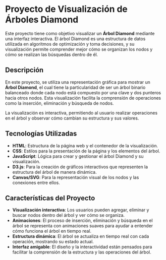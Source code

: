 # Proyecto de Visualización de Árboles Diamond

Este proyecto tiene como objetivo visualizar un **Árbol Diamond** mediante una interfaz interactiva. El árbol Diamond es una estructura de datos utilizada en algoritmos de optimización y toma decisiones, y su visualización permite comprender mejor cómo se organizan los nodos y cómo se realizan las búsquedas dentro de él.

## Descripción

En este proyecto, se utiliza una representación gráfica para mostrar un **Árbol Diamond**, el cual tiene la particularidad de ser un árbol binario balanceado donde cada nodo está compuesto por una clave y dos punteros hacia otros nodos. Esta visualización facilita la comprensión de operaciones como la inserción, eliminación y búsqueda de nodos.

La visualización es interactiva, permitiendo al usuario realizar operaciones en el árbol y observar cómo cambian su estructura y sus valores.

## Tecnologías Utilizadas

- **HTML**: Estructura de la página web y el contenedor de la visualización.
- **CSS**: Estilos para la presentación de la página y los elementos del árbol.
- **JavaScript**: Lógica para crear y gestionar el árbol Diamond y su visualización.
- **D3.js**: Para la creación de gráficos interactivos que representen la estructura del árbol de manera dinámica.
- **Canvas/SVG**: Para la representación visual de los nodos y las conexiones entre ellos.

## Características del Proyecto

- **Visualización interactiva**: Los usuarios pueden agregar, eliminar y buscar nodos dentro del árbol y ver cómo se organiza.
- **Animaciones**: El proceso de inserción, eliminación y búsqueda en el árbol se representa con animaciones suaves para ayudar a entender cómo funciona el árbol en tiempo real.
- **Estructura dinámica**: El árbol se actualiza en tiempo real con cada operación, mostrando su estado actual.
- **Interfaz amigable**: El diseño y la interactividad están pensados para facilitar la comprensión de la estructura y las operaciones del árbol.

